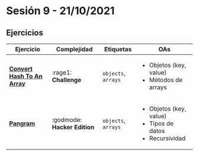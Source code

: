 # Sesión 9 - 21/10/2021

## Ejercicios

| Ejercicio                                                        | Complejidad                    | Etiquetas                    | OAs                                                                               |
| ---------------------------------------------------------------- | ------------------------------ | ---------------------------- | --------------------------------------------------------------------------------- |
| [**Convert Hash To An Array**](../..//exercises/convert-hash-to-an-array/README.md) | :rage1: **Challenge** | `objects`, `arrays` | <ul><li> Objetos (key, value)</li><li> Métodos de arrays </li></ul>  |
| [**Pangram**](../../exercises/pangram/README.md) | :godmode: **Hacker Edition** | `objects`, `arrays` | <ul><li> Objetos (key, value)</li><li>Tipos de datos </li><li>Recursividad</li></ul>  |
